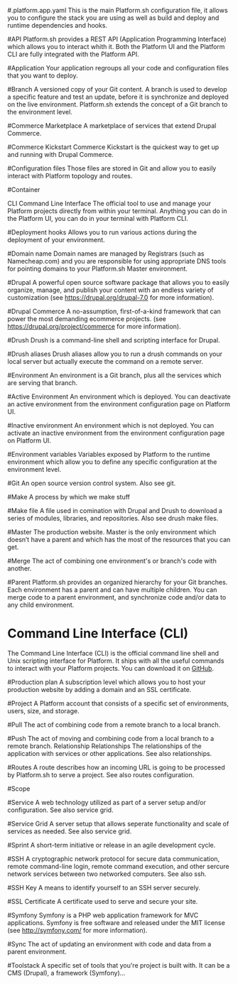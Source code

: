 #.platform.app.yaml
This is the main Platform.sh configuration file, it allows you to configure the stack you are using as well as build and deploy and runtime dependencies and hooks.

#API
Platform.sh provides a REST API (Application Programming Interface) which allows you to interact whith it. Both the Platform UI and the Platform CLI are fully integrated with the Platform API.

#Application
Your application regroups all your code and configuration files that you want to deploy.

#Branch
A versioned copy of your Git content. A branch is used to develop a specific feature and test an update, before it is synchronize and deployed on the live environment. Platform.sh extends the concept of a Git branch to the environment level.

#Commerce Marketplace
A marketplace of services that extend Drupal Commerce.

#Commerce Kickstart
Commerce Kickstart is the quickest way to get up and running with Drupal Commerce.

#Configuration files
Those files are stored in Git and allow you to easily interact with Platform topology and routes.

#Container

CLI Command Line Interface The official tool to use and manage your Platform projects directly from within your terminal. Anything you can do in the Platform UI, you can do in your terminal with Platform CLI.

#Deployment hooks
Allows you to run various actions during the deployment of your environment.

#Domain name
Domain names are managed by Registrars (such as Namecheap.com) and you are responsible for using appropriate DNS tools for pointing domains to your Platform.sh Master environment.

#Drupal 
A powerful open source software package that allows you to easily organize, manage, and publish your content with an endless variety of customization (see <https://drupal.org/drupal-7.0> for more information).

#Drupal Commerce
A no-assumption, first-of-a-kind framework that can power the most demanding ecommerce projects. (see <https://drupal.org/project/commerce> for more information).

#Drush
Drush is a command-line shell and scripting interface for Drupal.

#Drush aliases
Drush aliases allow you to run a drush commands on your local server but actually execute the command on a remote server.

#Environment
An environment is a Git branch, plus all the services which are serving that branch.

#Active Environment 
An environment which is deployed. You can deactivate an active environment from the environment configuration page on Platform UI.

#Inactive environment
An environment which is not deployed. You can activate an inactive environment from the
environment configuration page on Platform UI.

#Environment variables
Variables exposed by Platform to the runtime environment which allow you to define any
specific configuration at the environment level.

#Git
An open source version control system. Also see git.

#Make
A process by which we make stuff

#Make file
A file used in comination with Drupal and Drush to download a series of modules, libraries, and repositories. Also see drush make files.

#Master
The production website. Master is the only environment which doesn’t have a parent and which has the most of the resources that you can get.

#Merge
The act of combining one environment's or branch's code with another.

#Parent
Platform.sh provides an organized hierarchy for your Git branches. Each environment has a parent and can have multiple children. You can merge code to a parent environment, and synchronize code and/or data to any child environment.

# Command Line Interface (CLI)
The Command Line Interface (CLI) is the official command line shell and Unix scripting interface for Platform. It ships with all the useful commands to interact with your Platform projects. You can download it on [GitHub](https://github.com/commerceguys/platform-cli).

#Production plan
A subscription level which allows you to host your production website by adding a domain and an SSL certificate.

#Project
A Platform account that consists of a specific set of environments, users, size, and storage.

#Pull
The act of combining code from a remote branch to a local branch.

#Push
The act of moving and combining code from a local branch to a remote branch.
Relationship Relationships The relationships of the application with services or other applications. See also relationships.

#Routes
A route describes how an incoming URL is going to be processed by Platform.sh to serve a project. See also routes configuration.

#Scope


#Service
A web technology utilized as part of a server setup and/or configuration. See also service grid.

#Service Grid
A server setup that allows seperate functionality and scale of services as needed. See also service grid.

#Sprint
A short-term initiative or release in an agile development cycle.

#SSH
A cryptographic network protocol for secure data communication, remote command-line login, remote command execution, and other sercure network services between two networked computers. See also ssh.

#SSH Key
A means to identify yourself to an SSH server securely.

#SSL Certificate
A certificate used to serve and secure your site.

#Symfony
Symfony is a PHP web application framework for MVC applications. Symfony is free software and released under the MIT license (see <http://symfony.com/> for more information).

#Sync
The act of updating an environment with code and data from a parent environment.

#Toolstack
A specific set of tools that you're project is built with. It can be a CMS (Drupal), a framework (Symfony)...